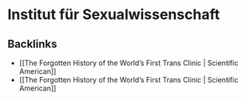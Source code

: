 # Institut für Sexualwissenschaft



## Backlinks

-   [[The Forgotten History of the World&rsquo;s First Trans Clinic | Scientific American]]
-   [[The Forgotten History of the World&rsquo;s First Trans Clinic | Scientific American]]
